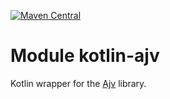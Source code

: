[![Maven Central](https://img.shields.io/maven-central/v/org.jetbrains.kotlin-wrappers/kotlin-ajv)](https://search.maven.org/artifact/org.jetbrains.kotlin-wrappers/kotlin-ajv)

# Module kotlin-ajv

Kotlin wrapper for the [Ajv](https://ajv.js.org/) library.
